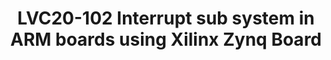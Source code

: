 ---
categories:
- lvc20
description: This session describes all layers in interrupt sub system starting from
  ARM Architecture (GIC), Interrupt sub system in Linux kernel , Interfacing of ARM
  arch. with Linux supported Interrupt sub system.
image: /assets/images/featured-images/lvc20/LVC20-102.png
session_id: LVC20-102
session_room: Linux/Android
session_slot:
  end_time: 2020-09-22 12:10
  start_time: 2020-09-22 11:45
session_speakers:
- speaker_bio: Embedded Linux Kernel Engineer in Boot loader customization, BSP, Kernel
    driver Development &amp; RTOS
  speaker_company: Radisys Networks
  speaker_image: http://avatars.sched.co/7/79/7234973/avatar.jpg.320x320px.jpg?cde
  speaker_name: Satish Kumar
  speaker_position: Embedded Linux Kernel Engineer
  speaker_role: attendee, speaker
session_track: Linux Kernel
tag: session
tags: Linux Kernel
title: LVC20-102 Interrupt sub system in ARM boards using Xilinx Zynq Board
---